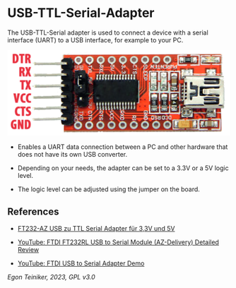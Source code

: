 # USB-TTL-Serial-Adapter

The USB-TTL-Serial adapter is used to connect a device with a serial 
interface (UART) to a USB interface, for example to your PC.

![USB-to-TTL](usb2ttl.png)

* Enables a UART data connection between a PC and other hardware that 
    does not have its own USB converter.

* Depending on your needs, the adapter can be set to a 3.3V or a 5V 
    logic level.

* The logic level can be adjusted using the jumper on the board.

## References
* [FT232-AZ USB zu TTL Serial Adapter für 3,3V und 5V](https://www.az-delivery.de/products/ftdi-adapter-ft232rl)

* [YouTube: FTDI FT232RL USB to Serial Module (AZ-Delivery) Detailed Review](https://youtu.be/27zx9MMKbAE?si=5xFWigmY94LVumYs)

* [YouTube: FTDI USB to Serial Adapter Demo](https://youtu.be/7yhgYJe2ShM?si=NMPeUxlEt2oTpLrQ)

*Egon Teiniker, 2023, GPL v3.0* 